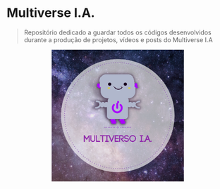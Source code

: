 # Multiverse I.A.
> Repositório dedicado a guardar todos os códigos desenvolvidos durante a produção de projetos, vídeos e posts do Multiverse I.A 

<p align="center">
  <img src="Logo.png" width="300"/>
</p>


